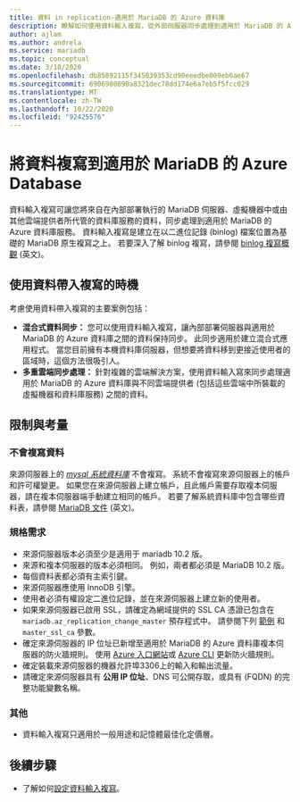 ```yaml
---
title: 資料 in replication-適用於 MariaDB 的 Azure 資料庫
description: 瞭解如何使用資料輸入複寫，從外部伺服器同步處理到適用於 MariaDB 的 Azure 資料庫服務。
author: ajlam
ms.author: andrela
ms.service: mariadb
ms.topic: conceptual
ms.date: 3/18/2020
ms.openlocfilehash: db85892115f345039353cd90eeedbe809eb6ae67
ms.sourcegitcommit: 6906980890a8321dec78dd174e6a7eb5f5fcc029
ms.translationtype: MT
ms.contentlocale: zh-TW
ms.lasthandoff: 10/22/2020
ms.locfileid: "92425576"
---
```

# <a name="replicate-data-into-azure-database-for-mariadb"></a>將資料複寫到適用於 MariaDB 的 Azure Database

資料輸入複寫可讓您將來自在內部部署執行的 MariaDB 伺服器、虛擬機器中或由其他雲端提供者所代管的資料庫服務的資料，同步處理到適用於 MariaDB 的 Azure 資料庫服務。 資料輸入複寫是建立在以二進位記錄 (binlog) 檔案位置為基礎的 MariaDB 原生複寫之上。 若要深入了解 binlog 複寫，請參閱 [binlog 複寫概觀](https://mariadb.com/kb/en/library/replication-overview/) \(英文\)。

## <a name="when-to-use-data-in-replication"></a>使用資料帶入複寫的時機
考慮使用資料帶入複寫的主要案例包括：

- **混合式資料同步：** 您可以使用資料輸入複寫，讓內部部署伺服器與適用於 MariaDB 的 Azure 資料庫之間的資料保持同步。 此同步適用於建立混合式應用程式。 當您目前擁有本機資料庫伺服器，但想要將資料移到更接近使用者的區域時，這個方法很吸引人。
- **多重雲端同步處理：** 針對複雜的雲端解決方案，使用資料輸入寫來同步處理適用於 MariaDB 的 Azure 資料庫與不同雲端提供者 (包括這些雲端中所裝載的虛擬機器和資料庫服務) 之間的資料。

## <a name="limitations-and-considerations"></a>限制與考量

### <a name="data-not-replicated"></a>不會複寫資料
來源伺服器上的 [*mysql 系統資料庫*](https://mariadb.com/kb/en/library/the-mysql-database-tables/) 不會複寫。 系統不會複寫來源伺服器上的帳戶和許可權變更。 如果您在來源伺服器上建立帳戶，且此帳戶需要存取複本伺服器，請在複本伺服器端手動建立相同的帳戶。 若要了解系統資料庫中包含哪些資料表，請參閱 [MariaDB 文件](https://mariadb.com/kb/en/library/the-mysql-database-tables/) \(英文\)。

### <a name="requirements"></a>規格需求
- 來源伺服器版本必須至少是適用于 mariadb 10.2 版。
- 來源和複本伺服器的版本必須相同。 例如，兩者都必須是 MariaDB 10.2 版。
- 每個資料表都必須有主索引鍵。
- 來源伺服器應使用 InnoDB 引擎。
- 使用者必須有權設定二進位記錄，並在來源伺服器上建立新的使用者。
- 如果來源伺服器已啟用 SSL，請確定為網域提供的 SSL CA 憑證已包含在 `mariadb.az_replication_change_master` 預存程式中。 請參閱下列 [範例](howto-data-in-replication.md#link-the-source-and-replica-servers-to-start-data-in-replication) 和 `master_ssl_ca` 參數。
- 確定來源伺服器的 IP 位址已新增至適用於 MariaDB 的 Azure 資料庫複本伺服器的防火牆規則。 使用 [Azure 入口網站](howto-manage-firewall-portal.md)或 [Azure CLI](howto-manage-firewall-cli.md) 更新防火牆規則。
- 確定裝載來源伺服器的機器允許埠3306上的輸入和輸出流量。
- 請確定來源伺服器具有 **公用 IP 位址**、DNS 可公開存取，或具有 (FQDN) 的完整功能變數名稱。

### <a name="other"></a>其他
- 資料輸入複寫只適用於一般用途和記憶體最佳化定價層。

## <a name="next-steps"></a>後續步驟
- 了解如何[設定資料輸入複寫](howto-data-in-replication.md)。

